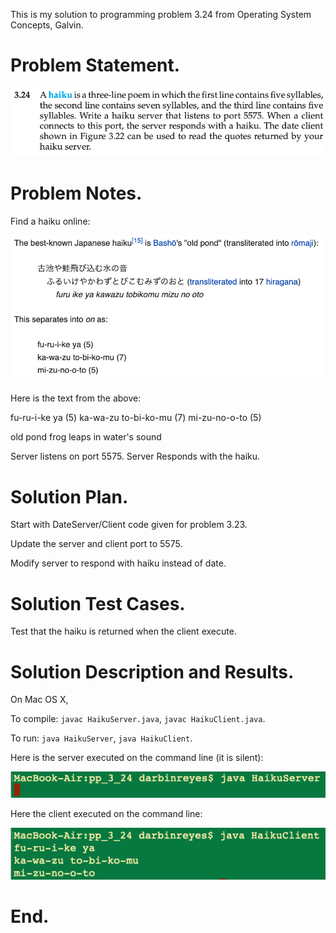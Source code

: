 This is my solution to programming problem 3.24 from Operating System Concepts, Galvin.


Problem Statement.
===



![](imgs/img0.png)


Problem Notes.
===


Find a haiku online:



![](imgs/img1.png)


Here is the text from the above:


fu-ru-i-ke ya (5)
ka-wa-zu to-bi-ko-mu (7)
mi-zu-no-o-to (5)


old pond
frog leaps in
water's sound


Server listens on port 5575. Server Responds with the haiku.


Solution Plan.
===


Start with DateServer/Client code given for problem 3.23.


Update the server and client port to 5575.


Modify server to respond with haiku instead of date.


Solution Test Cases.
===


Test that the haiku is returned when the client execute.



Solution Description and Results.
===


On Mac OS X,


To compile: `javac HaikuServer.java`, `javac HaikuClient.java`.


To run: `java HaikuServer`, `java HaikuClient`.


Here is the server executed on the command line (it is silent):



![](imgs/img2.png)


Here the client executed on the command line:



![](imgs/img3.png)


End.
===